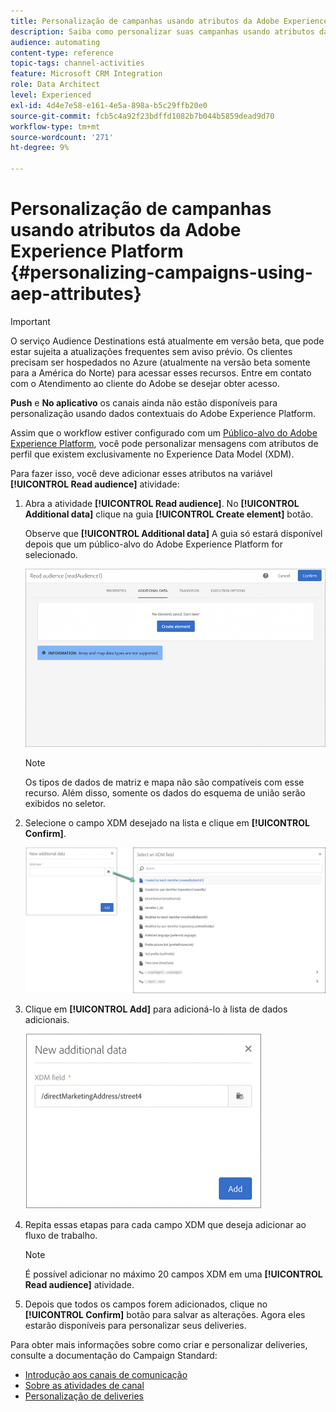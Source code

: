 ```yaml
---
title: Personalização de campanhas usando atributos da Adobe Experience Platform
description: Saiba como personalizar suas campanhas usando atributos da Adobe Experience Platform.
audience: automating
content-type: reference
topic-tags: channel-activities
feature: Microsoft CRM Integration
role: Data Architect
level: Experienced
exl-id: 4d4e7e58-e161-4e5a-898a-b5c29ffb20e0
source-git-commit: fcb5c4a92f23bdffd1082b7b044b5859dead9d70
workflow-type: tm+mt
source-wordcount: '271'
ht-degree: 9%

---
```


# Personalização de campanhas usando atributos da Adobe Experience Platform {#personalizing-campaigns-using-aep-attributes}

>[!IMPORTANT]
>
>O serviço Audience Destinations está atualmente em versão beta, que pode estar sujeita a atualizações frequentes sem aviso prévio. Os clientes precisam ser hospedados no Azure (atualmente na versão beta somente para a América do Norte) para acessar esses recursos. Entre em contato com o Atendimento ao cliente do Adobe se desejar obter acesso.
>
>**Push** e **No aplicativo** os canais ainda não estão disponíveis para personalização usando dados contextuais do Adobe Experience Platform.

Assim que o workflow estiver configurado com um [Público-alvo do Adobe Experience Platform](../../integrating/using/aep-about-audience-destinations-service.md), você pode personalizar mensagens com atributos de perfil que existem exclusivamente no Experience Data Model (XDM).

Para fazer isso, você deve adicionar esses atributos na variável **[!UICONTROL Read audience]** atividade:

1. Abra a atividade **[!UICONTROL Read audience]**. No **[!UICONTROL Additional data]** clique na guia **[!UICONTROL Create element]** botão.

   Observe que **[!UICONTROL Additional data]** A guia só estará disponível depois que um público-alvo do Adobe Experience Platform for selecionado.

   ![](assets/aep_wkf_readaudience_attributes.png)

   >[!NOTE]
   >
   >Os tipos de dados de matriz e mapa não são compatíveis com esse recurso. Além disso, somente os dados do esquema de união serão exibidos no seletor.

1. Selecione o campo XDM desejado na lista e clique em **[!UICONTROL Confirm]**.

   ![](assets/aep_wkf_readaudience_perso1.png)

1. Clique em **[!UICONTROL Add]** para adicioná-lo à lista de dados adicionais.

   ![](assets/aep_wkf_readaudience_perso3.png)

1. Repita essas etapas para cada campo XDM que deseja adicionar ao fluxo de trabalho.

   >[!NOTE]
   >
   >É possível adicionar no máximo 20 campos XDM em uma **[!UICONTROL Read audience]** atividade.

1. Depois que todos os campos forem adicionados, clique no **[!UICONTROL Confirm]** botão para salvar as alterações. Agora eles estarão disponíveis para personalizar seus deliveries.

Para obter mais informações sobre como criar e personalizar deliveries, consulte a documentação do Campaign Standard:

* [Introdução aos canais de comunicação](../../channels/using/get-started-communication-channels.md)
* [Sobre as atividades de canal](../../automating/using/about-channel-activities.md)
* [Personalização de deliveries](../../designing/using/personalization.md)
